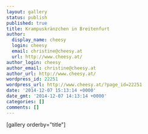 ```yaml
---
layout: gallery
status: publish
published: true
title: Krampuskränzchen in Breitenfurt
author:
  display_name: cheesy
  login: cheesy
  email: christine@cheesy.at
  url: http://www.cheesy.at/
author_login: cheesy
author_email: christine@cheesy.at
author_url: http://www.cheesy.at/
wordpress_id: 22251
wordpress_url: http://www.cheesy.at/?page_id=22251
date: '2014-12-07 15:13:14 +0000'
date_gmt: '2014-12-07 14:13:14 +0000'
categories: []
comments: []
---
```

[gallery orderby="title"]
